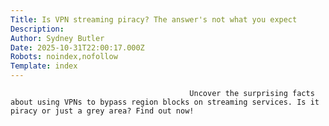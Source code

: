 ```yaml
---
Title: Is VPN streaming piracy? The answer's not what you expect
Description: 
Author: Sydney Butler
Date: 2025-10-31T22:00:17.000Z
Robots: noindex,nofollow
Template: index
---
```


                                            Uncover the surprising facts about using VPNs to bypass region blocks on streaming services. Is it piracy or just a grey area? Find out now!
                                        
